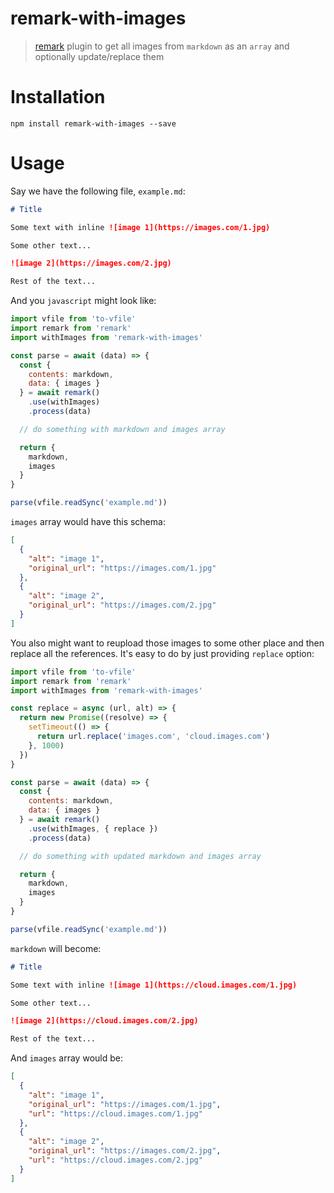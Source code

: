 # remark-with-images

> [remark](https://github.com/remarkjs/remark) plugin to get all images from `markdown` as an `array` and optionally update/replace them

# Installation

```
npm install remark-with-images --save
```

# Usage

Say we have the following file, `example.md`:

```markdown
# Title

Some text with inline ![image 1](https://images.com/1.jpg)

Some other text...

![image 2](https://images.com/2.jpg)

Rest of the text...
```

And you `javascript` might look like:

```javascript
import vfile from 'to-vfile'
import remark from 'remark'
import withImages from 'remark-with-images'

const parse = await (data) => {
  const {
    contents: markdown,
    data: { images }
  } = await remark()
    .use(withImages)
    .process(data)

  // do something with markdown and images array

  return {
    markdown,
    images
  }
}

parse(vfile.readSync('example.md'))
```

`images` array would have this schema:

```json
[
  {
    "alt": "image 1",
    "original_url": "https://images.com/1.jpg"
  },
  {
    "alt": "image 2",
    "original_url": "https://images.com/2.jpg"
  }
]
```

You also might want to reupload those images to some other place and then replace all the references. It's easy to do by just providing `replace` option:

```javascript
import vfile from 'to-vfile'
import remark from 'remark'
import withImages from 'remark-with-images'

const replace = async (url, alt) => {
  return new Promise((resolve) => {
    setTimeout(() => {
      return url.replace('images.com', 'cloud.images.com')
    }, 1000)
  })
}

const parse = await (data) => {
  const {
    contents: markdown,
    data: { images }
  } = await remark()
    .use(withImages, { replace })
    .process(data)

  // do something with updated markdown and images array

  return {
    markdown,
    images
  }
}

parse(vfile.readSync('example.md'))
```

`markdown` will become:

```markdown
# Title

Some text with inline ![image 1](https://cloud.images.com/1.jpg)

Some other text...

![image 2](https://cloud.images.com/2.jpg)

Rest of the text...
```

And `images` array would be:

```json
[
  {
    "alt": "image 1",
    "original_url": "https://images.com/1.jpg",
    "url": "https://cloud.images.com/1.jpg"
  },
  {
    "alt": "image 2",
    "original_url": "https://images.com/2.jpg",
    "url": "https://cloud.images.com/2.jpg"
  }
]
```
